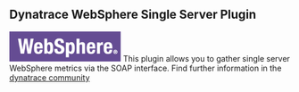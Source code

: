 ## Dynatrace WebSphere Single Server Plugin
![images/websphere_logo.png](images/websphere_logo.png) This plugin allows you to gather single server WebSphere metrics via the SOAP interface. Find further information in the [dynatrace community](https://community.compuwareapm.com/community/display/DL/WebSphere+Single+Server+Plugin)
